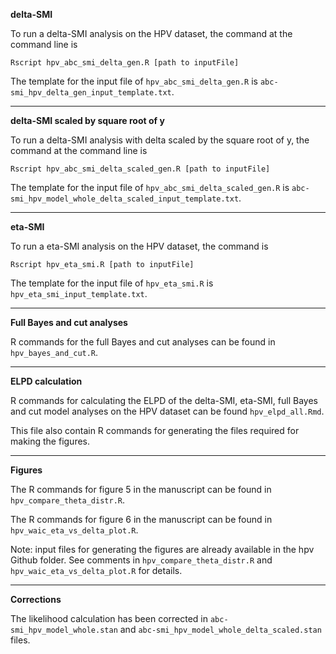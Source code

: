**delta-SMI**

To run a delta-SMI analysis on the HPV dataset, the command at the command line is

```
Rscript hpv_abc_smi_delta_gen.R [path to inputFile]
```

The template for the input file of `hpv_abc_smi_delta_gen.R` is `abc-smi_hpv_delta_gen_input_template.txt`.

---

**delta-SMI scaled by square root of y**

To run a delta-SMI analysis with delta scaled by the square root of y, the command at the command line is

```
Rscript hpv_abc_smi_delta_scaled_gen.R [path to inputFile]
```

The template for the input file of `hpv_abc_smi_delta_scaled_gen.R` is `abc-smi_hpv_model_whole_delta_scaled_input_template.txt`.

---

**eta-SMI**

To run a eta-SMI analysis on the HPV dataset, the command is

```
Rscript hpv_eta_smi.R [path to inputFile]
```

The template for the input file of `hpv_eta_smi.R` is `hpv_eta_smi_input_template.txt`.

---

**Full Bayes and cut analyses**

R commands for the full Bayes and cut analyses can be found in `hpv_bayes_and_cut.R`.

---

**ELPD calculation**

R commands for calculating the ELPD of the delta-SMI, eta-SMI, full Bayes and cut model analyses on the HPV dataset can be found `hpv_elpd_all.Rmd`.

This file also contain R commands for generating the files required for making the figures.

---

**Figures**

The R commands for figure 5 in the manuscript can be found in `hpv_compare_theta_distr.R`.

The R commands for figure 6 in the manuscript can be found in `hpv_waic_eta_vs_delta_plot.R`.

Note: input files for generating the figures are already available in the hpv Github folder. See comments in `hpv_compare_theta_distr.R` and `hpv_waic_eta_vs_delta_plot.R` for details.

---

**Corrections**

The likelihood calculation has been corrected in `abc-smi_hpv_model_whole.stan` and `abc-smi_hpv_model_whole_delta_scaled.stan` files.
